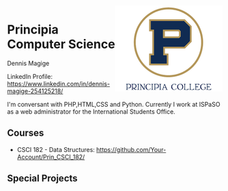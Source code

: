 <img src="assets/logo.png" align="right" />

# Principia Computer Science
Dennis Magige

LinkedIn Profile: https://www.linkedin.com/in/dennis-magige-254125218/

I'm conversant with PHP,HTML,CSS and Python. Currently I work at ISPaSO as a web administrator for the International Students Office.



## Courses

- CSCI 182 - Data Structures: https://github.com/Your-Account/Prin_CSCI_182/

## Special Projects
